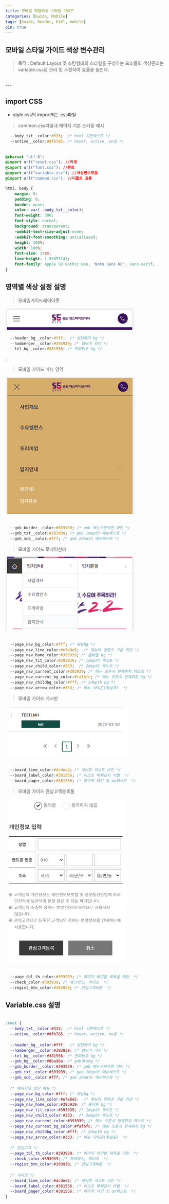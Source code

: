 ```yaml
---
title: 모바일 퍼블리싱 스타일 가이드
categories: [Guide, Mobile]
tags: [Guide, header, html, mobile]
pin: true
---
```


## 모바일 스타일 가이드 색상 변수관리
> 목적 : Default Layout 및 스킨형태의 스타일을 구성하는 요소들의 색상관리는 variable.css로 관리 및 수정하여 효율을 높인다.


<br>
---


## import CSS
- style.css의 import되는 css파일

> common.css파일내 페이지 기본 스타일 예시

```css
  --body_txt__color:#333;  /* html 기본텍스트 */    
  --active__color:#dfb785; /* hover, active, on등 */
```

```css

@charset "utf-8";
@import url("reset.css"); //리셋
@import url("font.css"); //폰트
@import url("variable.css"); //색상변수모음
@import url("common.css"); //디폴트 공통

```

```css
html, body {  
    margin: 0;
    padding: 0;
    border: none; 
    color: var(--body_txt__color);
    font-weight: 300;
    font-style: normal;       
    background: transparent;
    -webkit-text-size-adjust:none;  
    -webkit-font-smoothing: antialiased;   
    height: 100%;
    width: 100%;
    font-size: 1rem;    
    line-height: 1.52857143;
    font-family: Apple SD Gothic Neo, 'Noto Sans KR', sans-serif;
}

```

## 영역별 색상 설정 설명

> 모바일가이드레이아웃

 ![모바일 가이드 레이아웃](/assets/img/blog/mobile.jpg)

```css
  --header_bg__color:#fff;  /* 상단헤더 bg */
  --hamberger__color:#393939; /* 햄버거 라인 */
  --tel_bg__color:#381556; /* 전화번호 bg */  
```

.

 > 모바일 가이드 메뉴 영역

 ![모바일 가이드 메뉴](/assets/img/blog/mobile2.jpg)

```css  

  --gnb_border__color:#393939; /* gnb 메뉴구분위한 라인 */
  --gnb_txt__color:#393939; /* gnb 1depth 메뉴텍스트 */
  --gnb_sub__color:#fff; /* gnb 2depth 메뉴텍스트 */

```
 > 모바일 가이드 로케이션바

 ![모바일 가이드 로케이션바](/assets/img/blog/mobile3.jpg)

```css  

  --page_nav_bg_color:#fff; /* 메뉴bg */
  --page_nav_line_color:#e7e8e5;  /* 메뉴와 컨텐츠 구분 라인 */
  --page_nav_home_color:#393939; /* 홈버튼 bg */
  --page_nav_tit_color:#393939; /* 1depth 텍스트 */
  --page_nav_child_color:#333;  /* 2depth 텍스트 */
  --page_nav_current_color:#393939; /* 메뉴 오픈시 현재위치 텍스트 */
  --page_nav_current_bg_color:#fafbfc; /* 메뉴 오픈시 현재위치 bg */
  --page_nav_childbg_color:#fff; /* 2depth bg */
  --page_nav_arrow_color:#333; /* 메뉴 아이콘(화살표)  */

```

 > 모바일 가이드 게시판

 ![모바일 가이드 게시판](/assets/img/blog/mobile4.jpg)

```css  

  --board_line_color:#dcdee2; /* 게시판 리스트 라인 */
  --board_label_color:#381556; /* 리스트 매체표시 라벨  */
  --board_pager_color:#381556; /* 페이저 라인 및 on텍스트  */

```

 > 모바일 가이드 관심고객등록폼

 ![모바일 가이드 관심고객등록폼](/assets/img/blog/mobile5.jpg)

```css  

  --page_tbl_th_color:#393939; /* 페이지 테이블 제목셀 라인  */
  --check_color:#393939; /* 체크박스, 라디오  */
  --regist_btn_color:#393939; /* 관심고객버튼  */

```

## Variable.css 설명

```css
  
:root {  
  --body_txt__color:#333;  /* html 기본텍스트 */    
  --active__color:#dfb785; /* hover, active, on등 */

  --header_bg__color:#fff;  /* 상단헤더 bg */
  --hamberger__color:#393939; /* 햄버거 라인 */
  --tel_bg__color:#381556; /* 전화번호 bg */
  --gnb_bg__color:#dbad6a; /* gnb메뉴bg */
  --gnb_border__color:#393939; /* gnb 메뉴구분위한 라인 */
  --gnb_txt__color:#393939; /* gnb 1depth 메뉴텍스트 */
  --gnb_sub__color:#fff; /* gnb 2depth 메뉴텍스트 */
  
  /* 페이지내 상단 메뉴 */
  --page_nav_bg_color:#fff; /* 메뉴bg */
  --page_nav_line_color:#e7e8e5;  /* 메뉴와 컨텐츠 구분 라인 */
  --page_nav_home_color:#393939; /* 홈버튼 bg */
  --page_nav_tit_color:#393939; /* 1depth 텍스트 */
  --page_nav_child_color:#333;  /* 2depth 텍스트 */
  --page_nav_current_color:#393939; /* 메뉴 오픈시 현재위치 텍스트 */
  --page_nav_current_bg_color:#fafbfc; /* 메뉴 오픈시 현재위치 bg */
  --page_nav_childbg_color:#fff; /* 2depth bg */
  --page_nav_arrow_color:#333; /* 메뉴 아이콘(화살표)  */
  
  /* 관심고객 */
  --page_tbl_th_color:#393939; /* 페이지 테이블 제목셀 라인  */
  --check_color:#393939; /* 체크박스, 라디오  */
  --regist_btn_color:#393939; /* 관심고객버튼  */

  /* 게시판 */
  --board_line_color:#dcdee2; /* 게시판 리스트 라인 */
  --board_label_color:#381556; /* 리스트 매체표시 라벨  */
  --board_pager_color:#381556; /* 페이저 라인 및 on텍스트  */
}
```












